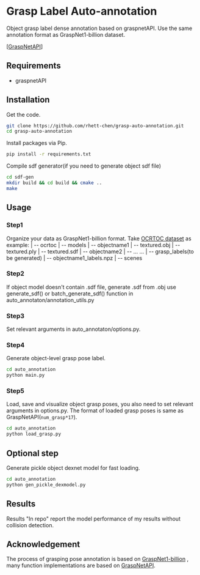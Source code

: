 # Grasp Label Auto-annotation

Object grasp label dense annotation based on graspnetAPI. Use the same annotation format as GraspNet1-billion dataset.

[[GraspNetAPI](https://github.com/graspnet/graspnetAPI)]

## Requirements

- graspnetAPI

## Installation

Get the code.

```bash
git clone https://github.com/rhett-chen/grasp-auto-annotation.git
cd grasp-auto-annotation
```

Install packages via Pip.

```bash
pip install -r requirements.txt
```

Compile sdf generator(if you need to generate object sdf file)

```bash
cd sdf-gen
mkdir build && cd build && cmake ..
make
```

## Usage

### Step1

Organize your data as GraspNet1-billion format. Take [OCRTOC dataset](https://github.com/OCRTOC/OCRTOC_dataset_toolkit) as example:
| -- ocrtoc
      | -- models
             | -- objectname1
                   | -- textured.obj
                   | -- textured.ply
                   | -- textured.sdf
             | -- objectname2
             | -- ... ...
       | -- grasp_labels(to be generated)
             | -- objectname1_labels.npz
       | -- scenes

### Step2

If object model doesn't contain .sdf file,  generate .sdf from .obj use generate_sdf() or batch_generate_sdf() function in auto_annotaton/annotation_utils.py

### Step3

Set relevant arguments in auto_annotaton/options.py.  

### Step4

Generate object-level grasp pose label.

```bash
cd auto_annotation
python main.py
```

### Step5

Load, save and visualize object grasp poses,  you also need to set relevant arguments in options.py.  The format of loaded grasp poses is same as  GraspNetAPI(`num_grasp*17`).

```bash
cd auto_annotation
python load_grasp.py
```

## Optional step

Generate pickle object dexnet model for fast loading.

```bash
cd auto_annotation
python gen_pickle_dexmodel.py
```

## Results

Results "In repo" report the model performance of my results without collision detection.

## Acknowledgement

The process of grasping pose annotation is based on [GraspNet1-billion](http://openaccess.thecvf.com/content_CVPR_2020/papers/Fang_GraspNet-1Billion_A_Large-Scale_Benchmark_for_General_Object_Grasping_CVPR_2020_paper.pdf) ,  many function implementations are based on [GraspNetAPI](https://github.com/graspnet/graspnetAPI).
